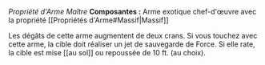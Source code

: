 _Propriété d'Arme Maître_
__Composantes :__ Arme exotique chef-d'œuvre avec la propriété [[Propriétés d'Arme#Massif|Massif]]

Les dégâts de cette arme augmentent de deux crans. Si vous touchez avec cette arme, la cible doit réaliser un jet de sauvegarde de Force. Si elle rate, la cible est mise [[au sol]] ou repoussée de 10 ft. (au choix).